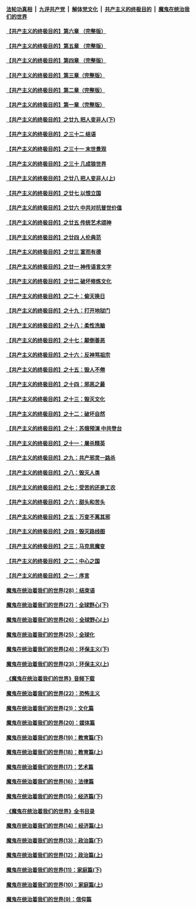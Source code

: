 ####  [法轮功真相](../../../../basic/blob/master/README.md?t=06041731) &nbsp;|&nbsp; [九评共产党](../../../../9ping.md/blob/master/README.md?t=06041731) &nbsp;|&nbsp; [解体党文化](../../../../jtdwh.md/blob/master/README.md?t=06041731)  &nbsp;|&nbsp; [共产主义的终极目的](../../../../gczydzjmd.md/blob/master/README.md?t=06041731) &nbsp;|&nbsp; [魔鬼在统治我们的世界](../../../../mgztzwmdsj.md/blob/master/README.md?t=06041731) 

#### [【共产主义的终极目的】第六章 （完整版）](../pages/nsc422/n11428913.md?t=06041731) 

#### [【共产主义的终极目的】第五章 （完整版）](../pages/nsc422/n11428912.md?t=06041731) 

#### [【共产主义的终极目的】第四章 （完整版）](../pages/nsc422/n11428907.md?t=06041731) 

#### [【共产主义的终极目的】第三章（完整版）](../pages/nsc422/n11428848.md?t=06041731) 

#### [【共产主义的终极目的】第二章（完整版）](../pages/nsc422/n11428831.md?t=06041731) 

#### [【共产主义的终极目的】第一章（完整版）](../pages/nsc422/n11417651.md?t=06041731) 

#### [【共产主义的终极目的】之廿九 把人变非人(下)](../pages/nsc422/n11344140.md?t=06041731) 

#### [【共产主义的终极目的】之三十二 结语](../pages/nsc422/n11360535.md?t=06041731) 

#### [【共产主义的终极目的】之三十一 末世景观](../pages/nsc422/n11351129.md?t=06041731) 

#### [【共产主义的终极目的】之三十 几成狼世界](../pages/nsc422/n11348280.md?t=06041731) 

#### [【共产主义的终极目的】之廿八 把人变非人(上)](../pages/nsc422/n11340492.md?t=06041731) 

#### [【共产主义的终极目的】之廿七 以恨立国](../pages/nsc422/n11336944.md?t=06041731) 

#### [【共产主义的终极目的】之廿六 中共对抗普世价值](../pages/nsc422/n11324785.md?t=06041731) 

#### [【共产主义的终极目的】之廿五 传统艺术颂神](../pages/nsc422/n11296396.md?t=06041731) 

#### [【共产主义的终极目的】之廿四 人伦典范](../pages/nsc422/n11296397.md?t=06041731) 

#### [【共产主义的终极目的】之廿三 富而有德](../pages/nsc422/n11283598.md?t=06041731) 

#### [【共产主义的终极目的】之廿一 神传语言文字](../pages/nsc422/n11263265.md?t=06041731) 

#### [【共产主义的终极目的】之廿二 破坏修炼文化](../pages/nsc422/n11245728.md?t=06041731) 

#### [【共产主义的终极目的】之二十：偷天换日](../pages/nsc422/n11238846.md?t=06041731) 

#### [【共产主义的终极目的】之十九：打开地狱门](../pages/nsc422/n11206376.md?t=06041731) 

#### [【共产主义的终极目的】之十八：柔性洗脑](../pages/nsc422/n11199994.md?t=06041731) 

#### [【共产主义的终极目的】之十七：颠倒善恶](../pages/nsc422/n11179782.md?t=06041731) 

#### [【共产主义的终极目的】之十六：反神骂祖宗](../pages/nsc422/n11166798.md?t=06041731) 

#### [【共产主义的终极目的】之十五：毁人不倦](../pages/nsc422/n11166792.md?t=06041731) 

#### [【共产主义的终极目的】之十四：邪恶之最](../pages/nsc422/n11150249.md?t=06041731) 

#### [【共产主义的终极目的】之十三：毁灭文化](../pages/nsc422/n11135227.md?t=06041731) 

#### [【共产主义的终极目的】之十二：破坏自然](../pages/nsc422/n11135214.md?t=06041731) 

#### [【共产主义的终极目的】之十：苏俄预演 中共登台](../pages/nsc422/n11118424.md?t=06041731) 

#### [【共产主义的终极目的】之十一：屠杀精英](../pages/nsc422/n11118442.md?t=06041731) 

#### [【共产主义的终极目的】之九：共产邪灵一路杀](../pages/nsc422/n11114139.md?t=06041731) 

#### [【共产主义的终极目的】之八：毁灭人类](../pages/nsc422/n11108503.md?t=06041731) 

#### [【共产主义的终极目的】之七：受苦的还是工农](../pages/nsc422/n11101809.md?t=06041731) 

#### [【共产主义的终极目的】之六：甜头和苦头](../pages/nsc422/n11096971.md?t=06041731) 

#### [【共产主义的终极目的】之五：万变不离其邪](../pages/nsc422/n11091285.md?t=06041731) 

#### [【共产主义的终极目的】之四：毁灭路线图](../pages/nsc422/n11086284.md?t=06041731) 

#### [【共产主义的终极目的】之三：马克思魔变](../pages/nsc422/n11061941.md?t=06041731) 

#### [【共产主义的终极目的】之二：中心之国](../pages/nsc422/n11047728.md?t=06041731) 

#### [【共产主义的终极目的】之一：序言](../pages/nsc422/n11086077.md?t=06041731) 

#### [魔鬼在统治着我们的世界(28)：结束语](../pages/nsc422/n10936246.md?t=06041731) 

#### [魔鬼在统治着我们的世界(27)：全球野心(下)](../pages/nsc422/n10928319.md?t=06041731) 

#### [魔鬼在统治着我们的世界(26)：全球野心(上)](../pages/nsc422/n10900318.md?t=06041731) 

#### [魔鬼在统治着我们的世界(25)：全球化](../pages/nsc422/n10788205.md?t=06041731) 

#### [魔鬼在统治着我们的世界(24)：环保主义(下)](../pages/nsc422/n10695307.md?t=06041731) 

#### [魔鬼在统治着我们的世界(23)：环保主义(上)](../pages/nsc422/n10688613.md?t=06041731) 

#### [《魔鬼在统治着我们的世界》音频下载](../pages/nsc422/n10635553.md?t=06041731) 

#### [魔鬼在统治着我们的世界(22)：恐怖主义](../pages/nsc422/n10614727.md?t=06041731) 

#### [魔鬼在统治着我们的世界(21)：文化篇](../pages/nsc422/n10597706.md?t=06041731) 

#### [魔鬼在统治着我们的世界(20)：媒体篇](../pages/nsc422/n10586579.md?t=06041731) 

#### [魔鬼在统治着我们的世界(19)：教育篇(下)](../pages/nsc422/n10564808.md?t=06041731) 

#### [魔鬼在统治着我们的世界(18)：教育篇(上)](../pages/nsc422/n10526970.md?t=06041731) 

#### [魔鬼在统治着我们的世界(17)：艺术篇](../pages/nsc422/n10499093.md?t=06041731) 

#### [魔鬼在统治着我们的世界(16)：法律篇](../pages/nsc422/n10485969.md?t=06041731) 

#### [魔鬼在统治着我们的世界(15)：经济篇(下)](../pages/nsc422/n10469975.md?t=06041731) 

#### [《魔鬼在统治着我们的世界》全书目录](../pages/nsc422/n10464261.md?t=06041731) 

#### [魔鬼在统治着我们的世界(14)：经济篇(上)](../pages/nsc422/n10457370.md?t=06041731) 

#### [魔鬼在统治着我们的世界(13)：政治篇(下)](../pages/nsc422/n10448270.md?t=06041731) 

#### [魔鬼在统治着我们的世界(12)：政治篇(上)](../pages/nsc422/n10444576.md?t=06041731) 

#### [魔鬼在统治着我们的世界(11)：家庭篇(下)](../pages/nsc422/n10440961.md?t=06041731) 

#### [魔鬼在统治着我们的世界(10)：家庭篇(上)](../pages/nsc422/n10435448.md?t=06041731) 

#### [魔鬼在统治着我们的世界(9)：信仰篇](../pages/nsc422/n10432159.md?t=06041731) 

